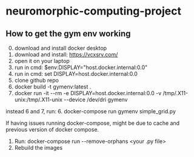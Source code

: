 # neuromorphic-computing-project

## How to get the gym env working

0. download and install docker desktop
1. download and install: https://vcxsrv.com/
2. open it on your laptop
3. run in cmd: $env:DISPLAY="host.docker.internal:0.0"
4. run in cmd: set DISPLAY=host.docker.internal:0.0
5. clone github repo
6. docker build -t gymenv:latest .
7. docker run -it --rm -e DISPLAY=host.docker.internal:0.0 -v /tmp/.X11-unix:/tmp/.X11-unix --device /dev/dri gymenv

instead 6 and 7, run: 6. docker-compose run gymenv simple_grid.py

If having issues running docker-compose, might be due to cache and previous version of docker compose.

1. Run: docker-compose run --remove-orphans <your .py file>
2. Rebuild the images
